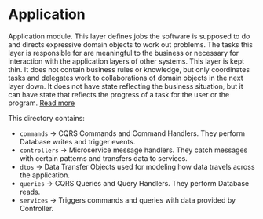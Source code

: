 # Application

Application module. This layer defines jobs the software is supposed to do and directs expressive domain objects to work out problems. The tasks this layer is responsible for are meaningful to the business or necessary for interaction with the application layers of other systems. This layer is kept thin. It does not contain business rules or knowledge, but only coordinates tasks and delegates work to collaborations of domain objects in the next layer down. It does not have state reflecting the business situation, but it can have state that reflects the progress of a task for the user or the program. 
[Read more](https://docs.microsoft.com/en-us/dotnet/architecture/microservices/microservice-ddd-cqrs-patterns/ddd-oriented-microservice)

This directory contains:

- `commands` -> CQRS Commands and Command Handlers. They perform Database writes and trigger events.
- `controllers` -> Microservice message handlers. They catch messages with certain patterns and transfers data to services.
- `dtos` -> Data Transfer Objects used for modeling how data travels across the application.
- `queries` -> CQRS Queries and Query Handlers. They perform Database reads.
- `services` -> Triggers commands and queries with data provided by Controller.
